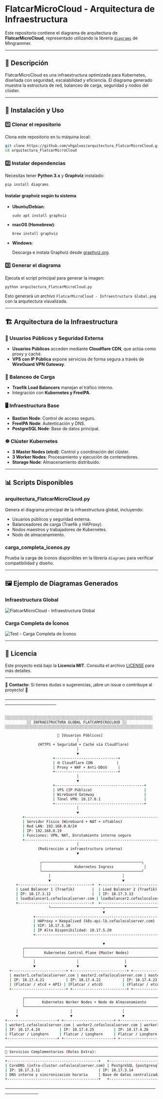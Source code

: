 # FlatcarMicroCloud - Arquitectura de Infraestructura

Este repositorio contiene el diagrama de arquitectura de **FlatcarMicroCloud**, representado utilizando la librería [`diagrams`](https://diagrams.mingrammer.com/) de Mingrammer.

---

## 📌 Descripción

FlatcarMicroCloud es una infraestructura optimizada para Kubernetes, diseñada con seguridad, escalabilidad y eficiencia. El diagrama generado muestra la estructura de red, balanceo de carga, seguridad y nodos del clúster.

---

## 🚀 Instalación y Uso

### 1️⃣ Clonar el repositorio

Clona este repositorio en tu máquina local:

```sh
git clone https://github.com/vhgalvez/arquitectura_FlatcarMicroCloud.git
cd arquitectura_FlatcarMicroCloud
```

### 2️⃣ Instalar dependencias

Necesitas tener **Python 3.x** y **Graphviz** instalado:

```sh
pip install diagrams
```

#### Instalar graphviz según tu sistema

- **Ubuntu/Debian**:

  ```sh
  sudo apt install graphviz
  ```

- **macOS (Homebrew)**:

  ```sh
  brew install graphviz
  ```

- **Windows**:

  Descarga e instala Graphviz desde [graphviz.org](https://graphviz.gitlab.io/download/).

### 3️⃣ Generar el diagrama

Ejecuta el script principal para generar la imagen:

```sh
python arquitectura_FlatcarMicroCloud.py
```

Esto generará un archivo `FlatcarMicroCloud - Infraestructura Global.png` con la arquitectura visualizada.

---

## 🏗️ Arquitectura de la Infraestructura

### 📡 Usuarios Públicos y Seguridad Externa

- **Usuarios Públicos** acceden mediante **Cloudflare CDN**, que actúa como proxy y caché.
- **VPS con IP Pública** expone servicios de forma segura a través de **WireGuard VPN Gateway**.

### 🔀 Balanceo de Carga

- **Traefik Load Balancers** manejan el tráfico interno.
- Integración con **Kubernetes y FreeIPA**.

### 🖥️ Infraestructura Base

- **Bastion Node**: Control de acceso seguro.
- **FreeIPA Node**: Autenticación y DNS.
- **PostgreSQL Node**: Base de datos principal.

### ☸️ Clúster Kubernetes

- **3 Master Nodes (etcd)**: Control y coordinación del clúster.
- **3 Worker Nodes**: Procesamiento y ejecución de contenedores.
- **Storage Node**: Almacenamiento distribuido.

---

## 📊 Scripts Disponibles

### arquitectura_FlatcarMicroCloud.py

Genera el diagrama principal de la infraestructura global, incluyendo:

- Usuarios públicos y seguridad externa.
- Balanceadores de carga (Traefik y HAProxy).
- Nodos maestros y trabajadores de Kubernetes.
- Nodo de almacenamiento.

### carga_completa_iconos.py

Prueba la carga de íconos disponibles en la librería `diagrams` para verificar compatibilidad y diseño.

---

## 🖼️ Ejemplo de Diagramas Generados

### Infraestructura Global

![FlatcarMicroCloud - Infraestructura Global](flatcarmicrocloud_-_infraestructura_global.png)

### Carga Completa de Íconos

![Test - Carga Completa de Íconos](test_-_carga_completa_de_íconos.png)

---

## 📜 Licencia

Este proyecto está bajo la **Licencia MIT**. Consulta el archivo [LICENSE](LICENSE) para más detalles.

---

📧 **Contacto:** Si tienes dudas o sugerencias, ¡abre un issue o contribuye al proyecto! 🚀


───────────────────────────────────────────────────────────────────



```bash

░░░░░░░░░░░░░░░░░░░░░░░░░░░░░░░░░░░░░░░░░░░░░░░░░░░░░░░░░░░░░░░░░░░░
          ░░ INFRAESTRUCTURA GLOBAL FLATCARMICROCLOUD ░░
░░░░░░░░░░░░░░░░░░░░░░░░░░░░░░░░░░░░░░░░░░░░░░░░░░░░░░░░░░░░░░░░░░░░

                        👥 [Usuarios Públicos]
                                 │
               (HTTPS + Seguridad + Caché vía Cloudflare)
                                 │
                                 ▼
                      +-----------------------------+
                      | 🌐 Cloudflare CDN           |
                      | Proxy + WAF + Anti-DDoS     |
                      +-----------------------------+
                                 │
                                 ▼
                      +-----------------------------------------+
                      | VPS (IP Pública)                        |
                      | WireGuard Gateway                       |
                      | Túnel VPN: 10.17.0.1                    |
                      +-----------------------------------------+
                                 │
                                 ▼
        +---------------------------------------------------------------+
        | Servidor Físico (WireGuard + NAT + nftables)                  |
        | Red LAN: 192.168.0.0/24                                       |
        | IP: 192.168.0.19                                              |
        | Funciones: VPN, NAT, Enrutamiento interno seguro             |
        +---------------------------------------------------------------+
                                 │
               (Redirección a infraestructura interna)
                                 ▼

                ┌──────────────────────────────────────────────┐
                │               Kubernetes Ingress              │
                └──────────────────────────────────────────────┘
                    │                                 │
                    ▼                                 ▼
     +----------------------------------+  +----------------------------------+
     | Load Balancer 1 (Traefik)        |  | Load Balancer 2 (Traefik)        |
     | IP: 10.17.3.12                   |  | IP: 10.17.3.13                   |
     | loadbalancer1.cefaslocalserver.com | loadbalancer2.cefaslocalserver.com |
     +----------------------------------+  +----------------------------------+
                    └────────────────────────┬────────────────────────┘
                                             ▼
             +-----------------------------------------------------------+
             | HAProxy + Keepalived (k8s-api-lb.cefaslocalserver.com)   |
             | VIP: 10.17.5.10                                           |
             | IP Alta Disponibilidad: 10.17.5.20                        |
             +-----------------------------------------------------------+

                                             ▼
        ┌───────────────────────────────────────────────────────────────┐
        │         Kubernetes Control Plane (Master Nodes)               │
        └───────────────────────────────────────────────────────────────┘
             │                   │                     │
             ▼                   ▼                     ▼
  +-------------------------+ +-------------------------+ +-------------------------+
  | master1.cefaslocalserver.com | master2.cefaslocalserver.com | master3.cefaslocalserver.com |
  | IP: 10.17.4.21          | IP: 10.17.4.22          | IP: 10.17.4.23          |
  | (Flatcar / etcd + API) | (Flatcar / etcd)         | (Flatcar / etcd)         |
  +-------------------------+ +-------------------------+ +-------------------------+

        ┌───────────────────────────────────────────────────────────────┐
        │        Kubernetes Worker Nodes + Nodo de Almacenamiento       │
        └───────────────────────────────────────────────────────────────┘
     │                        │                       │                      │
     ▼                        ▼                       ▼                      ▼
+-----------------------+ +-----------------------+ +-----------------------+ +----------------------------+
| worker1.cefaslocalserver.com | worker2.cefaslocalserver.com | worker3.cefaslocalserver.com | storage1.cefaslocalserver.com |
| IP: 10.17.4.24         | IP: 10.17.4.25         | IP: 10.17.4.26         | IP: 10.17.3.27                |
| Flatcar / Longhorn     | Flatcar / Longhorn     | Flatcar / Longhorn     | AlmaLinux / 🐂 Longhorn + 📁 NFS |
+-----------------------+ +-----------------------+ +-----------------------+ +----------------------------+

─────────────────────────────────────────────────────────────────────────────
🧠 Servicios Complementarios (Roles Extra):
─────────────────────────────────────────────────────────────────────────────
+------------------------------------------+   +------------------------------------------+
| CoreDNS (infra-cluster.cefaslocalserver.com) | PostgreSQL (postgresql1.cefaslocalserver.com) |
| IP: 10.17.3.11                           | IP: 10.17.3.14                             |
| DNS interno y sincronización horaria     | Base de datos centralizada para microservicios |
+------------------------------------------+   +------------------------------------------+


```

─────────────────────────────────────────────────────────────